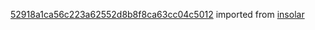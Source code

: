 [52918a1ca56c223a62552d8b8f8ca63cc04c5012](https://github.com/insolar/insolar/commit/52918a1ca56c223a62552d8b8f8ca63cc04c5012) imported from [insolar](https://github.com/insolar/insolar)

